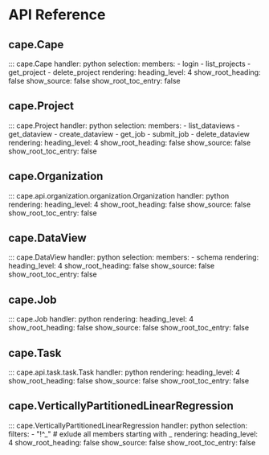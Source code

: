 # API Reference

## cape.Cape 
::: cape.Cape
    handler: python
    selection:
        members:
            - login
            - list_projects
            - get_project
            - delete_project
    rendering:
        heading_level: 4
        show_root_heading: false
        show_source: false
        show_root_toc_entry: false

## cape.Project
::: cape.Project
    handler: python
    selection:
        members:
            - list_dataviews
            - get_dataview
            - create_dataview
            - get_job
            - submit_job
            - delete_dataview
    rendering:
        heading_level: 4
        show_root_heading: false
        show_source: false
        show_root_toc_entry: false

## cape.Organization
::: cape.api.organization.organization.Organization
    handler: python
    rendering:
        heading_level: 4
        show_root_heading: false
        show_source: false
        show_root_toc_entry: false

## cape.DataView
::: cape.DataView
    handler: python
    selection:
        members:
            - schema
    rendering:
        heading_level: 4
        show_root_heading: false
        show_source: false
        show_root_toc_entry: false

## cape.Job
::: cape.Job
    handler: python
    rendering:
        heading_level: 4
        show_root_heading: false
        show_source: false
        show_root_toc_entry: false

## cape.Task
::: cape.api.task.task.Task
    handler: python
    rendering:
        heading_level: 4
        show_root_heading: false
        show_source: false
        show_root_toc_entry: false

## cape.VerticallyPartitionedLinearRegression
::: cape.VerticallyPartitionedLinearRegression
    handler: python
    selection:
        filters:
            - "!^_"  # exlude all members starting with _
    rendering:
        heading_level: 4
        show_root_heading: false
        show_source: false
        show_root_toc_entry: false
